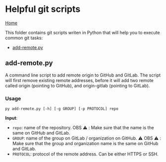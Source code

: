 # Helpful git scripts

[Home](../README.md)

This folder contains git scripts writen in Python that will help you to execute common git tasks:
* [add-remote.py](#add-remote-py)

## add-remote.py

 A command line script to add remote origin to GitHub and GitLab. 
 The script will first remove existing remote addresses, before it will add two remote called origin (pointing to GitHub), and origin-gitlab (pointing to GitLab).
 
### Usage 
 
 ```
 py add-remote.py [-h] [-g GROUP] [-p PROTOCOL] repo
 ```
 
 __Input__:  
 
* `repo`: name of the repository. OBS :warning: : Make sure that the name is the same on GitHub and GitLab.
* `GROUP`: 
 name of the group on GitLab / organization on GitHub. 
 :warning: OBS :warning: : Make sure that the group and organization name is the same on GitHub and GitLab.
 * `PROTOCOL`:
 protocol of the remote address. 
 Can be either HTTPS or SSH. 
 